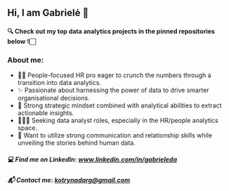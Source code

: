 ## Hi, I am Gabrielė 👋

#### 🔍 Check out my top data analytics projects in the pinned repositories below 👇🏻

### About me:

- 👯‍♀️ People-focused HR pro eager to crunch the numbers through a transition into data analytics.
- ✨ Passionate about harnessing the power of data to drive smarter organisational decisions.
- 🧠 Strong strategic mindset combined with analytical abilities to extract actionable insights.
- 🕵🏻‍♀️ Seeking data analyst roles, especially in the HR/people analytics space.
- 💬 Want to utilize strong communication and relationship skills while unveiling the stories behind human data.

##### 💻 Find me on LinkedIn: www.linkedin.com/in/gabrieleda 
##### 📬 Contact me: **kotrynadarg@gmail.com**

